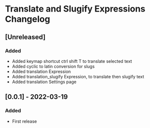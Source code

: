 <!-- Keep a Changelog guide -> https://keepachangelog.com -->

# Translate and Slugify Expressions Changelog

## [Unreleased]

### Added

- Added keymap shortcut ctrl shift T to translate selected text
- Added cyclic to latin conversion for slugs
- Added translation Expression
- Added translation_slugify Expression, to translate then slugify text
- Added translation Settings page

## [0.0.1] - 2022-03-19

### Added

- First release
